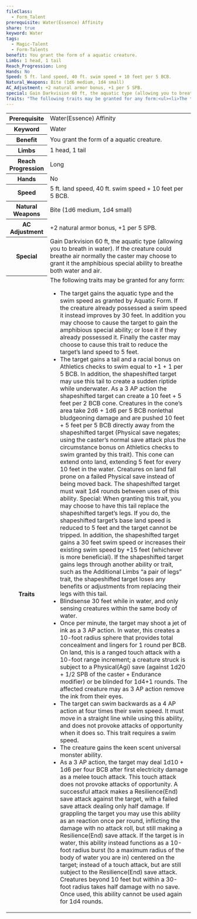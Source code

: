 ```yaml
---
fileClass:
  - Form_Talent
prerequisite: Water(Essence) Affinity
share: true
keyword: Water
tags:
  - Magic-Talent
  - Form-Talents
benefit: You grant the form of a aquatic creature.
Limbs: 1 head, 1 tail
Reach_Progression: Long
Hands: No
Speed: 5 ft. land speed, 40 ft. swim speed + 10 feet per 5 BCB.
Natural_Weapons: Bite (1d6 medium, 1d4 small)
AC_Adjustment: +2 natural armor bonus, +1 per 5 SPB.
special: Gain Darkvision 60 ft, the aquatic type (allowing you to breath in water). If the creature could breathe air normally the caster may choose to grant it the amphibious special ability to breathe both water and air.
Traits: "The following traits may be granted for any form:<ul><li>The target gains the aquatic type and the swim speed as granted by Aquatic Form. If the creature already possessed a swim speed it instead improves by 30 feet. In addition you may choose to cause the target to gain the amphibious special ability; or lose it if they already possessed it. Finally the caster may choose to cause this trait to reduce the target’s land speed to 5 feet.</li><li>The target gains a tail and a racial bonus on Athletics checks to swim equal to +1 + 1 per 5 BCB. In addition, the shapeshifted target may use this tail to create a sudden riptide while underwater. As a 3 AP action the shapeshifted target can create a 10 feet + 5 feet per 2 BCB cone. Creatures in the cone’s area take 2d6 + 1d6 per 5 BCB nonlethal bludgeoning damage and are pushed 10 feet + 5 feet per 5 BCB directly away from the shapeshifted target (Physical save negates; using the caster’s normal save attack plus the circumstance bonus on Athletics checks to swim granted by this trait). This cone can extend onto land, extending 5 feet for every 10 feet in the water. Creatures on land fall prone on a failed Physical save instead of being moved back. The shapeshifted target must wait 1d4 rounds between uses of this ability. Special: When granting this trait, you may choose to have this tail replace the shapeshifted target’s legs. If you do, the shapeshifted target’s base land speed is reduced to 5 feet and the target cannot be tripped. In addition, the shapeshifted target gains a 30 feet swim speed or increases their existing swim speed by +15 feet (whichever is more beneficial). If the shapeshifted target gains legs through another ability or trait, such as the Additional Limbs “a pair of legs” trait, the shapeshifted target loses any benefits or adjustments from replacing their legs with this tail.</li><li>Blindsense 30 feet while in water, and only sensing creatures within the same body of water.</li><li>Once per minute, the target may shoot a jet of ink as a 3 AP action. In water, this creates a 10-foot radius sphere that provides total concealment and lingers for 1 round per BCB. On land, this is a ranged touch attack with a 10-foot range increment; a creature struck is subject to a Physical(Agi) save (against 1d20 + 1/2 SPB of the caster + Endurance modifier) or be blinded for 1d4+1 rounds. The affected creature may as 3 AP action remove the ink from their eyes.</li><li>The target can swim backwards as a 4 AP action at four times their swim speed. It must move in a straight line while using this ability, and does not provoke attacks of opportunity when it does so. This trait requires a swim speed.</li><li>The creature gains the keen scent universal monster ability.</li><li>As a 3 AP action, the target may deal 1d10 + 1d6 per four BCB after first electricity damage as a melee touch attack. This touch attack does not provoke attacks of opportunity. A successful attack makes a Resilience(End) save attack against the target, with a failed save attack dealing only half damage. If grappling the target you may use this ability as an reaction once per round, inflicting the damage with no attack roll, but still making a Resilience(End) save attack. If the target is in water, this ability instead functions as a 10-foot radius burst (to a maximum radius of the body of water you are in) centered on the target; instead of a touch attack, but are still subject to the Resilience(End) save attack. Creatures beyond 10 feet but within a 30-foot radius takes half damage with no save. Once used, this ability cannot be used again for 1d4 rounds.</li>"
---
```


<p><span style="overflow-x: auto;"><table><tbody><tr><th>Prerequisite</th><td>Water(Essence) Affinity</td></tr><tr><th>Keyword</th><td>Water</td></tr><tr><th>Benefit</th><td>You grant the form of a aquatic creature.</td></tr><tr><th>Limbs</th><td>1 head, 1 tail</td></tr><tr><th>Reach Progression</th><td>Long</td></tr><tr><th>Hands</th><td>No</td></tr><tr><th>Speed</th><td>5 ft. land speed, 40 ft. swim speed + 10 feet per 5 BCB.</td></tr><tr><th>Natural Weapons</th><td>Bite (1d6 medium, 1d4 small)</td></tr><tr><th>AC Adjustment</th><td>+2 natural armor bonus, +1 per 5 SPB.</td></tr><tr><th>Special</th><td>Gain Darkvision 60 ft, the aquatic type (allowing you to breath in water). If the creature could breathe air normally the caster may choose to grant it the amphibious special ability to breathe both water and air.</td></tr><tr><th>Traits</th><td>The following traits may be granted for any form:<ul><li>The target gains the aquatic type and the swim speed as granted by Aquatic Form. If the creature already possessed a swim speed it instead improves by 30 feet. In addition you may choose to cause the target to gain the amphibious special ability; or lose it if they already possessed it. Finally the caster may choose to cause this trait to reduce the target’s land speed to 5 feet.</li><li>The target gains a tail and a racial bonus on Athletics checks to swim equal to +1 + 1 per 5 BCB. In addition, the shapeshifted target may use this tail to create a sudden riptide while underwater. As a 3 AP action the shapeshifted target can create a 10 feet + 5 feet per 2 BCB cone. Creatures in the cone’s area take 2d6 + 1d6 per 5 BCB nonlethal bludgeoning damage and are pushed 10 feet + 5 feet per 5 BCB directly away from the shapeshifted target (Physical save negates; using the caster’s normal save attack plus the circumstance bonus on Athletics checks to swim granted by this trait). This cone can extend onto land, extending 5 feet for every 10 feet in the water. Creatures on land fall prone on a failed Physical save instead of being moved back. The shapeshifted target must wait 1d4 rounds between uses of this ability. Special: When granting this trait, you may choose to have this tail replace the shapeshifted target’s legs. If you do, the shapeshifted target’s base land speed is reduced to 5 feet and the target cannot be tripped. In addition, the shapeshifted target gains a 30 feet swim speed or increases their existing swim speed by +15 feet (whichever is more beneficial). If the shapeshifted target gains legs through another ability or trait, such as the Additional Limbs “a pair of legs” trait, the shapeshifted target loses any benefits or adjustments from replacing their legs with this tail.</li><li>Blindsense 30 feet while in water, and only sensing creatures within the same body of water.</li><li>Once per minute, the target may shoot a jet of ink as a 3 AP action. In water, this creates a 10-foot radius sphere that provides total concealment and lingers for 1 round per BCB. On land, this is a ranged touch attack with a 10-foot range increment; a creature struck is subject to a Physical(Agi) save (against 1d20 + 1/2 SPB of the caster + Endurance modifier) or be blinded for 1d4+1 rounds. The affected creature may as 3 AP action remove the ink from their eyes.</li><li>The target can swim backwards as a 4 AP action at four times their swim speed. It must move in a straight line while using this ability, and does not provoke attacks of opportunity when it does so. This trait requires a swim speed.</li><li>The creature gains the keen scent universal monster ability.</li><li>As a 3 AP action, the target may deal 1d10 + 1d6 per four BCB after first electricity damage as a melee touch attack. This touch attack does not provoke attacks of opportunity. A successful attack makes a Resilience(End) save attack against the target, with a failed save attack dealing only half damage. If grappling the target you may use this ability as an reaction once per round, inflicting the damage with no attack roll, but still making a Resilience(End) save attack. If the target is in water, this ability instead functions as a 10-foot radius burst (to a maximum radius of the body of water you are in) centered on the target; instead of a touch attack, but are still subject to the Resilience(End) save attack. Creatures beyond 10 feet but within a 30-foot radius takes half damage with no save. Once used, this ability cannot be used again for 1d4 rounds.</li></ul></td></tr></tbody></table></span></p>
